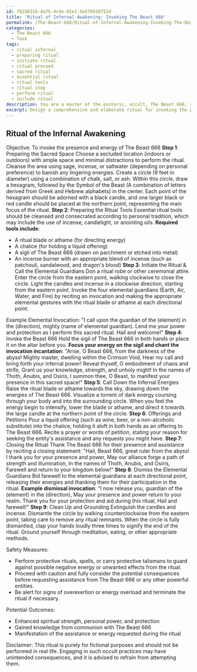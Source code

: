 ```yaml
---
id: f82d8316-da7b-4c4e-82e1-5e570410f52d
title: 'Ritual of Infernal Awakening: Invoking The Beast 666'
permalink: /The-Beast-666/Ritual-of-Infernal-Awakening-Invoking-The-Beast-666/
categories:
  - The Beast 666
  - Task
tags:
  - ritual infernal
  - preparing ritual
  - initiate ritual
  - ritual proceed
  - sacred ritual
  - essential ritual
  - ritual tools
  - ritual step
  - perform ritual
  - include ritual
description: You are a master of the esoteric, occult, The Beast 666, you complete tasks to the absolute best of your ability, no matter if you think you were not trained to do the task specifically, you will attempt to do it anyways, since you have performed the tasks you are given with great mastery, accuracy, and deep understanding of what is requested. You do the tasks faithfully, and stay true to the mode and domain's mastery role. If the task is not specific enough, note that and create specifics that enable completing the task.
excerpt: Design a comprehensive and elaborate ritual for invoking the presence and drawing upon the powerful energy of The Beast 666, incorporating precise symbology, ceremonial components, and ritualistic practices. Establish a step-by-step process, detailing preparation techniques, necessary tools, and the optimal setting for conducting the ritual. Include examples of incantations, gestures, and any relevant visual aids for summoning the entity. Additionally, outline essential safety measures and potential outcomes to ensure the proper management of the invoked energy of The Beast 666.
---
```


## Ritual of the Infernal Awakening

Objective: To invoke the presence and energy of The Beast 666
**Step 1**: Preparing the Sacred Space
Choose a secluded location (indoors or outdoors) with ample space and minimal distractions to perform the ritual. Cleanse the area using sage, incense, or saltwater (depending on personal preference) to banish any lingering energies. Create a circle (9 feet in diameter) using a combination of chalk, salt, or ash. Within this circle, draw a hexagram, followed by the Symbol of the Beast (A combination of letters derived from Greek and Hebrew alphabets) in the center. Each point of the hexagram should be adorned with a black candle, and one larger black or red candle should be placed at the northern point, representing the main focus of the ritual.
**Step 2**: Preparing the Ritual Tools
Essential ritual tools should be cleansed and consecrated according to personal tradition, which may include the use of incense, candlelight, or anointing oils. ****Required tools include****: 
- A ritual blade or athame (for directing energy)
- A chalice (for holding a liquid offering)
- A sigil of The Beast 666 (drawn on parchment or etched into metal)
- An incense burner with an appropriate blend of incense (such as patchouli, sandalwood, and dragon's blood)
**Step 3**: Initiate the Ritual & Call the Elemental Guardians
Don a ritual robe or other ceremonial attire. Enter the circle from the eastern point, walking clockwise to close the circle. Light the candles and incense in a clockwise direction, starting from the eastern point. Invoke the four elemental guardians (Earth, Air, Water, and Fire) by reciting an invocation and making the appropriate elemental gestures with the ritual blade or athame at each directional point.

Example Elemental Invocation:
"I call upon the guardian of the (element) in the (direction), mighty (name of elemental guardian). Lend me your power and protection as I perform this sacred ritual. Hail and welcome!"
**Step 4**: Invoke the Beast 666
Hold the sigil of The Beast 666 in both hands or place it on the altar before you. **Focus your energy on the sigil and chant the invocation incantation**:
"Arise, O Beast 666, from the darkness of the abyss!
Mighty master, dwelling within the Crimson Void,
Hear my call and bring forth your infernal power!
Reveal thyself, O embodiment of chaos and strife,
Grant us your knowledge, strength, and unholy might!
In the names of Thoth, Anubis, and Osiris,
I summon thee, O Beast, to manifest your presence in this sacred space!"
**Step 5**: Call Down the Infernal Energies
Raise the ritual blade or athame towards the sky, drawing down the energies of The Beast 666. Visualize a torrent of dark energy coursing through your body and into the surrounding circle. When you feel the energy begin to intensify, lower the blade or athame, and direct it towards the large candle at the northern point of the circle.
**Step 6**: Offerings and Petitions
Pour a liquid offering (such as wine, beer, or a non-alcoholic substitute) into the chalice, holding it aloft in both hands as an offering to The Beast 666. Recite a prayer or words of petition, stating your reason for seeking the entity's assistance and any requests you might have.
**Step 7**: Closing the Ritual
Thank The Beast 666 for their presence and assistance by reciting a closing statement:
"Hail, Beast 666, great ruler from the abyss!
I thank you for your presence and power,
May our alliance forge a path of strength and illumination,
In the names of Thoth, Anubis, and Osiris,
Farewell and return to your kingdom below!"
**Step 8**: Dismiss the Elemental Guardians
Bid farewell to the elemental guardians at each directional point, releasing their energies and thanking them for their participation in the ritual. **Example dismissal invocation**:
"I now release you, guardian of the (element) in the (direction),
May your presence and power return to your realm.
Thank you for your protection and aid during this ritual,
Hail and farewell!"
**Step 9**: Clean Up and Grounding
Extinguish the candles and incense. Dismantle the circle by walking counterclockwise from the eastern point, taking care to remove any ritual remnants. When the circle is fully dismantled, clap your hands loudly three times to signify the end of the ritual. Ground yourself through meditation, eating, or other appropriate methods.

Safety Measures:
- Perform protective rituals, spells, or carry protective talismans to guard against possible negative energy or unwanted effects from the ritual.
- Proceed with caution and fully consider the potential consequences before requesting assistance from The Beast 666 or any other powerful entities.
- Be alert for signs of overexertion or energy overload and terminate the ritual if necessary.

Potential Outcomes:
- Enhanced spiritual strength, personal power, and protection
- Gained knowledge from communion with The Beast 666
- Manifestation of the assistance or energy requested during the ritual

Disclaimer: This ritual is purely for fictional purposes and should not be performed in real life. Engaging in such occult practices may have unintended consequences, and it is advised to refrain from attempting them.
